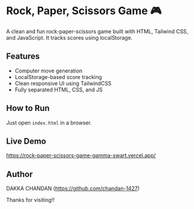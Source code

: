 # Rock, Paper, Scissors Game 🎮

A clean and fun rock-paper-scissors game built with HTML, Tailwind CSS, and JavaScript. It tracks scores using localStorage.

## Features
- Computer move generation
- LocalStorage-based score tracking
- Clean responsive UI using TailwindCSS
- Fully separated HTML, CSS, and JS

## How to Run
Just open `index.html` in a browser.

## Live Demo
https://rock-paper-scissors-game-gamma-swart.vercel.app/

## Author
DAKKA CHANDAN (https://github.com/chandan-1427)

Thanks for visiting!!
